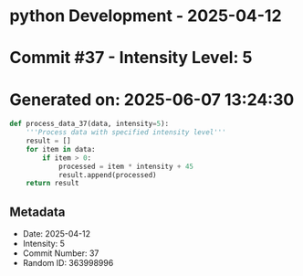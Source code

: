 ﻿# python Development - 2025-04-12
# Commit #37 - Intensity Level: 5
# Generated on: 2025-06-07 13:24:30
```python
def process_data_37(data, intensity=5):
    '''Process data with specified intensity level'''
    result = []
    for item in data:
        if item > 0:
            processed = item * intensity + 45
            result.append(processed)
    return result
```
## Metadata
- Date: 2025-04-12
- Intensity: 5
- Commit Number: 37
- Random ID: 363998996
